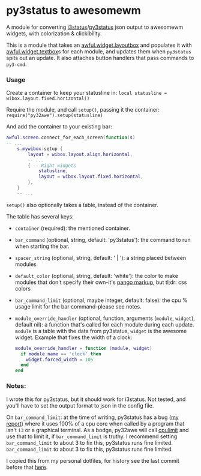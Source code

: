 # py3status to awesomewm
A module for converting [i3status](https://i3wm.org/docs/i3status.html)/[py3status](https://github.com/ultrabug/py3status) json output to awesomewm widgets, with colorization & clickibility.

This is a module that takes an [awful.widget.layoutbox](https://awesomewm.org/doc/api/classes/awful.widget.layoutbox.html) and populates it with [awful.widget.textbox](https://awesomewm.org/doc/api/classes/wibox.widget.textbox.html)s for each module, and updates them when `py3status` spits out an update. It also attaches button handlers that pass commands to `py3-cmd`.

### Usage
Create a container to keep your statusline in:
`local statusline = wibox.layout.fixed.horizontal()`

Require the module, and call `setup()`, passing it the container:
`require("py32awe").setup(statusline)`

And add the container to your existing bar:
```lua
awful.screen.connect_for_each_screen(function(s)
-- ...
    s.mywibox:setup {
        layout = wibox.layout.align.horizontal,
        -- ...
        { -- Right widgets
            statusline,
            layout = wibox.layout.fixed.horizontal,
        },
    }
    -- ...
```

`setup()` also optionally takes a table, instead of the container.

The table has several keys:

- `container` (required): the mentioned container.

- `bar_command` (optional, string, default: 'py3status'): the command to run when starting the bar.

- `spacer_string` (optional, string, default: ' | '): a string placed between modules

- `default_color` (optional, string, default: 'white'): the color to make modules that don't specify their own-it's [pango markup](https://docs.gtk.org/Pango/), but tl;dr: css colors

- `bar_command_limit` (optional, maybe integer, default: false): the cpu % usage limit for the bar command-please see notes.

- `module_override_handler` (optional, function, arguments (`module`, `widget`), default nil): a function that's called for each module during each update. `module` is a table with the data from py3status, `widget` is the awesome widget. Example that fixes the width of a clock:
  ```lua
  module_override_handler = function (module, widget)
    if module.name == 'clock' then
      widget.forced_width = 105
    end
  end
  ```


### Notes:
I wrote this for py3status, but it should work for i3status. Not tested, and you'll have to set the output format to json in the config file.

On `bar_command_limit`: at the time of writing, py3status has a bug ([my report](https://github.com/ultrabug/py3status/issues/2186)) where it uses 100% of a cpu core when called by a program that isn't `i3` or a graphical terminal. As a bodge, py32awe will call [cpulimit](https://github.com/ultrabug/py3status/issues/2186) and use that to limit it, if `bar_command_limit` is truthy. I recommend setting `bar_command_limit` to about 3 to fix this, py3status runs fine limited. `bar_command_limit` to about 3 to fix this, py3status runs fine limited.

I copied this from my personal dotfiles, for history see the last commit before that [here](https://github.com/spiderforrest/fotdiles/commit/6f0334e8fe62e14fae1d3e2673dbe5089ba067fd).

